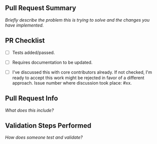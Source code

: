 <!--
Thank you for submitting a Pull Request.

Note:
  - Read our Pull Request guidelines:
    https://github.com/CMihai99/voxelcraft/blob/main/docs/maintaining/PullRequestGuidelines.md

  - Associate an issue with the Pull Request.

  - Ensure that the code is up-to-date with the main branch.

  - Include the following information in your PR description.
-->

## Pull Request Summary

*Briefly describe the problem this is trying to solve and the changes you have implemented.*

## PR Checklist

- [ ] Tests added/passed.

- [ ] Requires documentation to be updated.

- [ ] I've discussed this with core contributors already. If not
  checked, I'm ready to accept this work might be rejected in favor of
  a different approach. Issue number where discussion took place: #xx.

## Pull Request Info

*What does this include?*

## Validation Steps Performed

*How does someone test and validate?*
